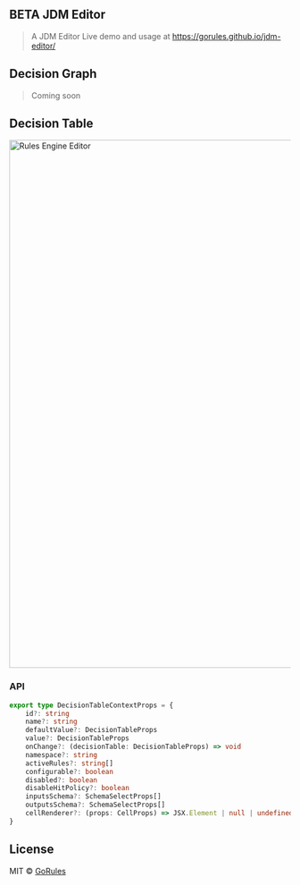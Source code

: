 ## BETA JDM Editor

> A JDM Editor
Live demo and usage at https://gorules.github.io/jdm-editor/

## Decision Graph
> Coming soon

## Decision Table
<img width="945" alt="Rules Engine Editor" src="https://github.com/gorules/jdm-editor/assets/60513195/8db213d7-0b59-4969-a7d8-afaffd1c5a85">

### API

```typescript
export type DecisionTableContextProps = {
    id?: string
    name?: string
    defaultValue?: DecisionTableProps
    value?: DecisionTableProps
    onChange?: (decisionTable: DecisionTableProps) => void
    namespace?: string
    activeRules?: string[]
    configurable?: boolean
    disabled?: boolean
    disableHitPolicy?: boolean
    inputsSchema?: SchemaSelectProps[]
    outputsSchema?: SchemaSelectProps[]
    cellRenderer?: (props: CellProps) => JSX.Element | null | undefined
}
```

## License

MIT © [GoRules](https://github.com/gorules/jdm-editor/LICENSE)
